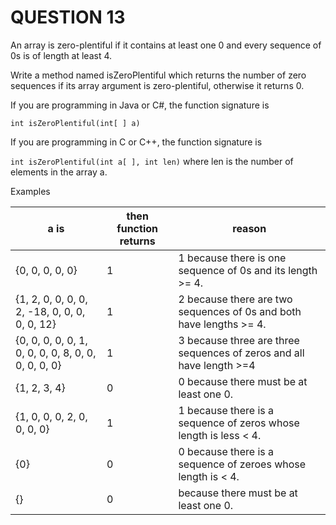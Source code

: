 # QUESTION 13

An array is zero-plentiful if it contains at least one 0 and every sequence of 0s is of length at least 4.

Write a method named isZeroPlentiful which returns the number of zero sequences if its array argument is zero-plentiful, otherwise it returns 0.

If you are programming in Java or C#, the function signature is

`int isZeroPlentiful(int[ ] a)`

If you are programming in C or C++, the function signature is

`int isZeroPlentiful(int a[ ], int len)` where len is the number of elements in the array a.

Examples

| a is                                                | then function returns | reason                                                               |
| --------------------------------------------------- | --------------------- | -------------------------------------------------------------------- |
| {0, 0, 0, 0, 0}                                     | 1                     | 1 because there is one sequence of 0s and its length >= 4.           |
| {1, 2, 0, 0, 0, 0, 2, -18, 0, 0, 0, 0, 0, 12}       | 1                     | 2 because there are two sequences of 0s and both have lengths >= 4.  |
| {0, 0, 0, 0, 0, 1, 0, 0, 0, 0, 8, 0, 0, 0, 0, 0, 0} | 1                     | 3 because three are three sequences of zeros and all have length >=4 |
| {1, 2, 3, 4}                                        | 0                     | 0 because there must be at least one 0.                              |
| {1, 0, 0, 0, 2, 0, 0, 0, 0}                         | 1                     | 1 because there is a sequence of zeros whose length is less < 4.     |
| {0}                                                 | 0                     | 0 because there is a sequence of zeroes whose length is < 4.         |
| {}                                                  | 0                     | because there must be at least one 0.                                |
